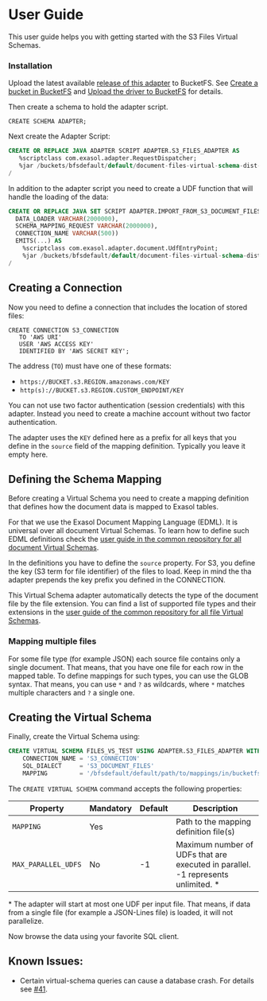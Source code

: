 # User Guide

This user guide helps you with getting started with the S3 Files Virtual Schemas.

### Installation
 
Upload the latest available [release of this adapter](https://github.com/exasol/s3-document-files-virtual-schema/releases) to BucketFS.
See [Create a bucket in BucketFS](https://docs.exasol.com/administration/on-premise/bucketfs/create_new_bucket_in_bucketfs_service.htm) and [Upload the driver to BucketFS](https://docs.exasol.com/administration/on-premise/bucketfs/accessfiles.htm) for details.

Then create a schema to hold the adapter script.

```
CREATE SCHEMA ADAPTER;
```

Next create the Adapter Script:

 ```sql
CREATE OR REPLACE JAVA ADAPTER SCRIPT ADAPTER.S3_FILES_ADAPTER AS
    %scriptclass com.exasol.adapter.RequestDispatcher;
    %jar /buckets/bfsdefault/default/document-files-virtual-schema-dist-2.0.0-SNAPSHOT-s3-1.1.0.jar;
/
```

In addition to the adapter script you need to create a UDF function that will handle the loading of the data:

```sql
CREATE OR REPLACE JAVA SET SCRIPT ADAPTER.IMPORT_FROM_S3_DOCUMENT_FILES(
  DATA_LOADER VARCHAR(2000000),
  SCHEMA_MAPPING_REQUEST VARCHAR(2000000),
  CONNECTION_NAME VARCHAR(500))
  EMITS(...) AS
    %scriptclass com.exasol.adapter.document.UdfEntryPoint;
    %jar /buckets/bfsdefault/default/document-files-virtual-schema-dist-2.0.0-SNAPSHOT-s3-1.1.0.jar;
/
```

## Creating a Connection
 
Now you need to define a connection that includes the location of stored files:

 ```
CREATE CONNECTION S3_CONNECTION
    TO 'AWS URI'
    USER 'AWS ACCESS KEY'
    IDENTIFIED BY 'AWS SECRET KEY';
``` 

The address (`TO`) must have one of these formats:

* `https://BUCKET.s3.REGION.amazonaws.com/KEY`
* `http(s)://BUCKET.s3.REGION.CUSTOM_ENDPOINT/KEY`

You can not use two factor authentication (session credentials) with this adapter.
Instead you need to create a machine account without two factor authentication.


The adapter uses the `KEY` defined here as a prefix for all keys that you define in the `source` field of the mapping definition.
Typically you leave it empty here.  

## Defining the Schema Mapping

Before creating a Virtual Schema you need to create a mapping definition that defines how the document data is mapped to Exasol tables.

For that we use the Exasol Document Mapping Language (EDML). It is universal over all document Virtual Schemas. 
To learn how to  define such EDML definitions check the [user guide in the common repository for all document Virtual Schemas](https://github.com/exasol/virtual-schema-common-document/blob/main/doc/user_guide/edml_user_guide.md).

In the definitions you have to define the `source` property. 
For S3, you define the key (S3 term for file identifier) of the files to load.
Keep in mind the tha adapter prepends the key prefix you defined in the CONNECTION.

This Virtual Schema adapter automatically detects the type of the document file by the file extension.
You can find a list of supported file types and their extensions in the [user guide of the common repository for all file Virtual Schemas](https://github.com/exasol/virtual-schema-common-document-files/blob/main/doc/user_guide/user_guide.md).

### Mapping multiple files

For some file type (for example JSON) each source file contains only a single document. 
That means, that you have one file for each row in the mapped table.
To define mappings for such types, you can use the GLOB syntax.
That means, you can use `*` and `?` as wildcards, where `*` matches multiple characters and `?` a single one.


## Creating the Virtual Schema

Finally, create the Virtual Schema using:

```sql
CREATE VIRTUAL SCHEMA FILES_VS_TEST USING ADAPTER.S3_FILES_ADAPTER WITH
    CONNECTION_NAME = 'S3_CONNECTION'
    SQL_DIALECT     = 'S3_DOCUMENT_FILES'
    MAPPING         = '/bfsdefault/default/path/to/mappings/in/bucketfs';
```

The `CREATE VIRTUAL SCHEMA` command accepts the following properties:

| Property          | Mandatory   |  Default      |   Description                                                                   |
|-------------------|-------------|---------------|---------------------------------------------------------------------------------|
|`MAPPING`          | Yes         |               | Path to the mapping definition file(s)                                          |
|`MAX_PARALLEL_UDFS`| No          | -1            | Maximum number of UDFs that are executed in parallel. -1 represents unlimited. *| 
 
 \* The adapter will start at most one UDF per input file. 
 That means, if data from a single file (for example a JSON-Lines file) is loaded, it will not parallelize.
 
Now browse the data using your favorite SQL client.

## Known Issues:

* Certain virtual-schema queries can cause a database crash. For details see [#41](https://github.com/exasol/virtual-schema-common-document-files/issues/41).
